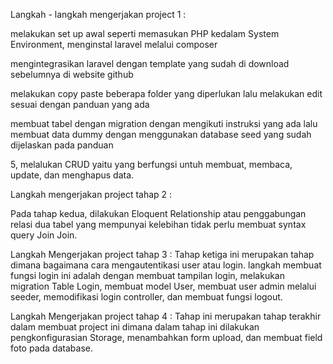 Langkah - langkah mengerjakan project 1 :

melakukan set up awal seperti memasukan PHP kedalam System Environment, menginstal laravel melalui composer

mengintegrasikan laravel dengan template yang sudah di download sebelumnya di website github

melakukan copy paste beberapa folder yang diperlukan lalu melakukan edit sesuai dengan panduan yang ada

membuat tabel dengan migration dengan mengikuti instruksi yang ada lalu membuat data dummy dengan menggunakan database seed yang sudah dijelaskan pada panduan

5, melalukan CRUD yaitu yang berfungsi untuh membuat, membaca, update, dan menghapus data.

Langkah mengerjakan project tahap 2 :

Pada tahap kedua, dilakukan Eloquent Relationship atau penggabungan relasi dua tabel yang mempunyai kelebihan tidak perlu membuat syntax query Join Join.

Langkah Mengerjakan project tahap 3 : Tahap ketiga ini merupakan tahap dimana bagaimana cara mengautentikasi user atau login. langkah membuat fungsi login ini adalah dengan membuat tampilan login, melakukan migration Table Login, membuat model User, membuat user admin melalui seeder, memodifikasi login controller, dan membuat fungsi logout.

Langkah Mengerjakan project tahap 4 : Tahap ini merupakan tahap terakhir dalam membuat project ini dimana dalam tahap ini dilakukan pengkonfigurasian Storage, menambahkan form upload, dan membuat field foto pada database.

